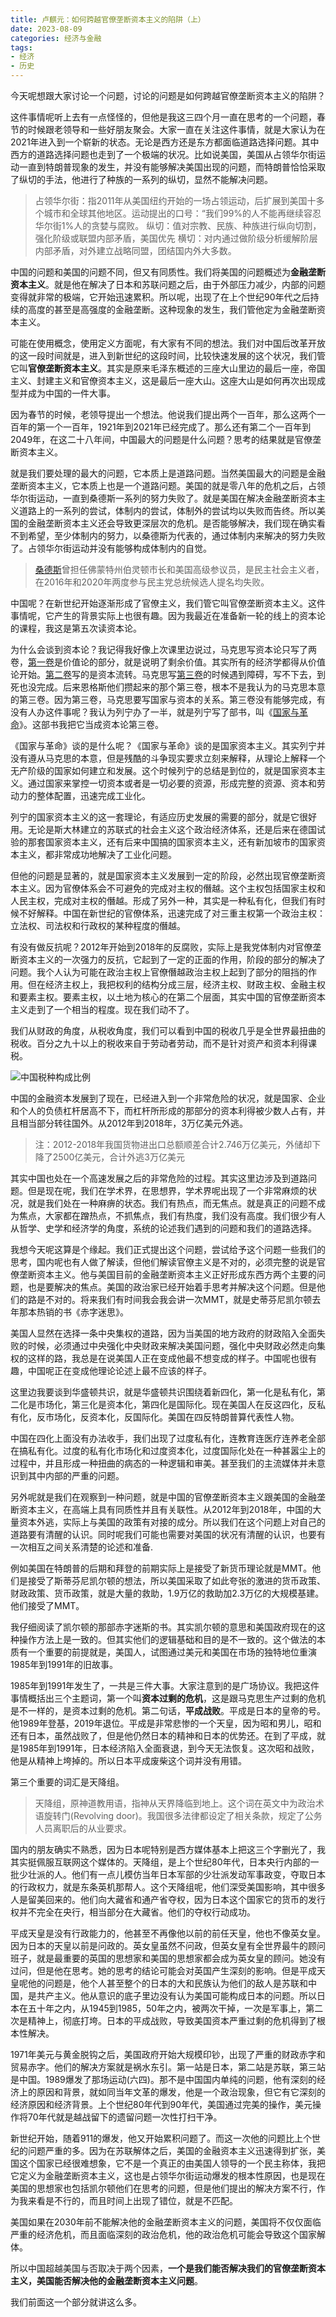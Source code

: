 ```yaml
---
title: 卢麒元：如何跨越官僚垄断资本主义的陷阱（上）
date: 2023-08-09
categories: 经济与金融
tags: 
- 经济
- 历史
---
```


今天呢想跟大家讨论一个问题，讨论的问题是如何跨越官僚垄断资本主义的陷阱？

这件事情呢听上去有一点怪怪的，但他是我这三四个月一直在思考的一个问题，春节的时候跟老领导和一些好朋友聚会。大家一直在关注这件事情，就是大家认为在2021年进入到一个崭新的状态。无论是西方还是东方都面临道路选择问题。其中西方的道路选择问题也走到了一个极端的状况。比如说美国，美国从占领华尔街运动一直到特朗普现象的发生，并没有能够解决美国出现的问题，而特朗普恰恰采取了纵切的手法，他进行了种族的一系列的纵切，显然不能解决问题。

> 占领华尔街：指2011年从美国纽约开始的一场占领运动，后扩展到美国十多个城市和全球其他地区。运动提出的口号：“我们99%的人不能再继续容忍华尔街1%人的贪婪与腐败。
> 纵切：值对宗教、民族、种族进行纵向切割，强化阶级或联盟内部矛盾，美国优先
> 横切：对内通过做阶级分析缓解阶层内部矛盾，对外建立战略同盟，团结国内外大多数。

中国的问题和美国的问题不同，但又有同质性。我们将美国的问题概述为**金融垄断资本主义**。就是他在解决了日本和苏联问题之后，由于外部压力减少，内部的问题变得就非常的极端，它开始迅速累积。所以呢，出现了在上个世纪90年代之后持续的高度的甚至是高强度的金融垄断。这种现象的发生，我们管他定为金融垄断资本主义。

可能在使用概念，使用定义方面呢，有大家有不同的想法。我们对中国后改革开放的这一段时间就是，进入到新世纪的这段时间，比较快速发展的这个状况，我们管它叫**官僚垄断资本主义**。其实是原来毛泽东概述的三座大山里边的最后一座，帝国主义、封建主义和官僚资本主义，这是最后一座大山。这座大山是如何再次出现成型并成为中国的一件大事。

因为春节的时候，老领导提出一个想法。他说我们提出两个一百年，那么这两个一百年的第一个一百年，1921年到2021年已经完成了。那么还有第二个一百年到2049年，在这二十八年间，中国最大的问题是什么问题？思考的结果就是官僚垄断资本主义。

就是我们要处理的最大的问题，它本质上是道路问题。当然美国最大的问题是金融垄断资本主义，它本质上也是一个道路问题。美国的就是零八年的危机之后，占领华尔街运动，一直到桑德斯一系列的努力失败了。就是美国在解决金融垄断资本主义道路上的一系列的尝试，体制内的尝试，体制外的尝试均以失败而告终。所以美国的金融垄断资本主义还会导致更深层次的危机。是否能够解决，我们现在确实看不到希望，至少体制内的努力，以桑德斯为代表的，通过体制内来解决的努力失败了。占领华尔街运动并没有能够构成体制内的自觉。

> [桑德斯](https://en.wikipedia.org/wiki/Bernie_Sanders)曾担任佛蒙特州伯灵顿市长和美国高级参议员，是民主社会主义者，在2016年和2020年两度参与民主党总统候选人提名均失败。

中国呢？在新世纪开始逐渐形成了官僚主义，我们管它叫官僚垄断资本主义。这件事情呢，它产生的背景实际上也很有趣。因为我最近在准备新一轮的线上的资本论的课程，我这是第五次读资本论。

为什么会谈到资本论？我记得我好像上次课里边说过，马克思写资本论只写了两卷，[第一卷](https://www.marxists.org/chinese/marx/capital/index.htm)是价值论的部分，就是说明了剩余价值。其实所有的经济学都得从价值论开始。[第二卷](https://www.marxists.org/chinese/marx/capital/marxist.org-chinese-marx-capital-vol2-01.htm)写的是资本流转。马克思写[第三卷](https://www.marxists.org/chinese/marx/capital/marxist.org-chinese-marx-capital-vol3-01.htm)的时候遇到障碍，写不下去，到死也没完成。后来恩格斯他们攒起来的那个第三卷，根本不是我认为的马克思本意的第三卷。因为第三卷，马克思要写国家与资本的关系。第三卷没有能够完成，有没有人办这件事呢？我认为列宁办了一半，就是列宁写了部书，叫《[国家与革命](https://www.marxists.org/chinese/lenin/191708-09/index.htm)》。这部书我把它当成资本论第三卷。

《国家与革命》谈的是什么呢？《国家与革命》谈的是国家资本主义。其实列宁并没有遵从马克思的本意，但是残酷的斗争现实要求立刻来解释，从理论上解释一个无产阶级的国家如何建立和发展。这个时候列宁的总结是到位的，就是国家资本主义。通过国家来掌控一切资本或者是一切必要的资源，形成完整的资源、资本和劳动力的整体配置，迅速完成工业化。

列宁的国家资本主义的这一套理论，有适应历史发展的需要的部分，就是它很好用。无论是斯大林建立的苏联式的社会主义这个政治经济体系，还是后来在德国试验的那套国家资本主义，还有后来中国搞的国家资本主义，还有新加坡市的国家资本主义，都非常成功地解决了工业化问题。

但他的问题是显著的，就是国家资本主义发展到一定的阶段，必然出现官僚垄断资本主义。因为官僚体系会不可避免的完成对主权的僭越。这个主权包括国家主权和人民主权，完成对主权的僭越。形成了另外一种，其实是一种私有化，但我们有时候不好解释。中国在新世纪的官僚体系，迅速完成了对三重主权第一个政治主权：立法权、司法权和行政权的某种程度的僭越。

有没有做反抗呢？2012年开始到2018年的反腐败，实际上是我党体制内对官僚垄断资本主义的一次强力的反抗，它起到了一定的正面的作用，阶段的部分的解决了问题。我个人认为可能在政治主权上官僚僭越政治主权上起到了部分的阻挡的作用。但在经济主权上，我把权利的结构分成三层，经济主权、财政主权、金融主权和要素主权。要素主权，以土地为核心的在第二个层面，其实中国的官僚垄断资本主义走到了一个相当的程度。现在我们动不了。

我们从财政的角度，从税收角度，我们可以看到中国的税收几乎是全世界最扭曲的税收。百分之九十以上的税收来自于劳动者劳动，而不是针对资产和资本利得课税。

![中国税种构成比例](https://github.com/holmofy/blog.hufeifei.cn/assets/19494806/c51f40e8-6daa-4fd3-a4e6-c8cbdb86c86d)

中国的金融资本发展到了现在，已经进入到一个非常危险的状况，就是国家、企业和个人的负债杠杆居高不下，而杠杆所形成的那部分的资本利得被少数人占有，并且相当部分转往国外。从2012年到2018年，3万亿美元外逃。

> 注：2012-2018年我国货物进出口总额顺差合计2.746万亿美元，外储却下降了2500亿美元，合计外逃3万亿美元

其实中国也处在一个高速发展之后的非常危险的过程。其实这里边涉及到道路问题。但是现在呢，我们在学术界，在思想界，学术界呢出现了一个非常麻烦的状况，就是我们处在一种麻痹的状态。我们有热点，而无焦点。就是真正的问题不成为焦点，大家都在蹭热点，不抓焦点，我们有热度，我们没有高度。我们很少有人从哲学、史学和经济学的角度，系统的论述我们遇到的问题和我们的道路选择。

我想今天呢这算是个缘起。我们正式提出这个问题，尝试给予这个问题一些我们的思考，国内呢也有人做了解读，但他们解读官僚主义是不对的，必须完整的说是官僚垄断资本主义。他与美国目前的金融垄断资本主义正好形成东西方两个主要的问题，也是要解决的焦点。美国的政治家已经开始着手思考并解决这个问题。但是他们的路是不对的。将来我们有时间我会我会讲一次MMT，就是史蒂芬尼凯尔顿去年那本热销的书《赤字迷思》。

美国人显然在选择一条中央集权的道路，因为当美国的地方政府的财政陷入全面失败的时候，必须通过中央强化中央财政来解决美国问题，强化中央财政必然走向集权的这样的路，我总是在说美国人正在变成他最不想变成的样子。中国呢也很有趣，中国呢正在变成他理论论述上最不应该的样子。

这里边我要谈到华盛顿共识，就是华盛顿共识围绕着新四化，第一化是私有化，第二化是市场化，第三化是资本化，第四化是国际化。现在美国人在反这四化，反私有化，反市场化，反资本化，反国际化。美国在四反特朗普算代表性人物。

中国在四化上面没有办法收手，我们出现了过度私有化，连教育连医疗连养老全部在搞私有化。过度的私有化市场化和过度资本化，过度国际化处在一种甚嚣尘上的过程中，并且形成一种扭曲的病态的一种逻辑和审美。甚至我们的主流媒体并未意识到其中内部的严重的问题。

另外呢就是我们在观察到一种问题，就是中国的官僚垄断资本主义跟美国的金融垄断资本主义，在高端上具有同质性并且有关联性。从2012年到2018年，中国的大量资本外逃，实际上与美国的政策有对接的成分。所以我们在这个问题上对自己的道路要有清醒的认识。同时呢我们可能也需要对美国的状况有清醒的认识，也要有一次相互之间关系清楚的论述和准备.

例如美国在特朗普的后期和拜登的前期实际上是接受了新货币理论就是MMT。他们是接受了斯蒂芬尼凯尔顿的想法，所以美国采取了如此夸张的激进的货币政策、财政政策、货币政策，就是大量的救助，1.9万亿的救助加2.3万亿的大规模基建。他们接受了MMT。

我仔细阅读了凯尔顿的那部赤字迷斯的书。其实凯尔顿的意思和美国政府现在的这种操作方法上是一致的。但其实他们的逻辑基础和目的是不一致的。这个做法的本质有一个重要的前提就是，美国人，试图通过美元和美国在市场的独特地位重演1985年到1991年的旧故事。

1985年到1991年发生了，一共是三件大事。大家注意到的是广场协议。我把这件事情概括出三个主题词，第一个叫**资本过剩的危机**，这是跟马克思生产过剩的危机是不一样的，是资本过剩的危机。第二句话，**平成战败**。平成是日本的皇帝的号。他1989年登基，2019年退位。平成是非常悲惨的一个天皇，因为昭和男儿，昭和还有日本，虽然战败了，但是他仍然日本的精神和日本的优势还。在到了平成，就是1985年到1991年，日本经济陷入全面衰退，到今天无法恢复。这次昭和战败，他是从精神上垮掉的。所以日本平成废柴这个词并没有用错。

第三个重要的词汇是天降组。

> 天降组，原神道教用语，指神从天界降临到地上。这个词在英文中为政治术语旋转门(Revolving door)。我国很多法律都设定了相关条款，规定了公务人员离职后的从业要求。

国内的朋友确实不熟悉，因为日本呢特别是西方媒体基本上把这三个字删光了，我其实挺佩服互联网这个媒体的。天降组，是上个世纪80年代，日本央行内部的一批少壮派的人。他们有一点儿模仿当年日本军部的少壮派发动军事政变，夺取日本的行政权力，就是东条英机那帮人。这个天降组呢，他们深受美国影响，其中很多人是留美回来的。他们向大藏省和通产省夺权，因为日本这个国家它的货币的发行权并不完全在央行，相当部分在大藏省。他们的夺权行动成功。

平成天皇是没有行政能力的，他甚至不再像他以前的前任天皇，他也不像英女皇。因为日本的天皇以前是问政的。英女皇虽然不问政，但英女皇有全世界最牛的顾问班子，就是最重要的英国的思想家和美国的思想家都会成为英女皇的顾问。她没有过问，但是他在思考。她的思考的结论可能会对英国产生深刻的影响。但是平成天皇呢他的问题是，他个人甚至整个的日本的大和民族认为他们的敌人是苏联和中国，是共产主义。他从意识的底子里边没有认为美国可能构成日本的问题。所以日本在五十年之内，从1945到1985，50年之内，被两次干掉，一次是军事上，第二次是精神上，彻底打垮。日本的平成战败，导致美国资本严重过剩的危机得到了根本性解决。

1971年美元与黄金脱钩之后，美国政府开始大规模印钞，出现了严重的财政赤字和贸易赤字。他们的解决方案就是祸水东引。第一站是日本，第二站是苏联，第三站是中国。1989爆发了那场运动(六四)。那不是中国国内单纯的问题，他有深刻的经济上的原因和背景，就如同当年文革的爆发，他是一个政治现象，但它有它深刻的经济原因和经济背景。上个世纪80年代到90年代，美国通过完美的操作，美元操作将70年代就是越战留下的遗留问题一次性打扫干净。

新世纪开始，随着911的爆发，他又开始累积问题了。而这一次他的问题比上个世纪的问题严重的多。因为在苏联解体之后，美国的金融资本主义迅速得到扩张，美国这个国家已经很难想象，它不是一个真正的由美国人领导的一个民主称体，我把它定义为金融垄断资本主义，这也是占领华尔街运动爆发的根本性原因，也是现在美国的思想家也包括凯尔顿他们在思考的问题，但是他们提出的解决方案不行，作为我来看是不行的，而且时间上出现了错位，就是不匹配。

美国如果在2030年前不能解决他的金融垄断资本主义的问题，美国将不仅仅面临严重的经济危机，而且面临深刻的政治危机，他的政治危机可能会导致这个国家解体。

所以中国超越美国与否取决于两个因素，**一个是我们能否解决我们的官僚垄断资本主义，美国能否解决他的金融垄断资本主义问题**。

我们前面这一个部分就讲这么多。
